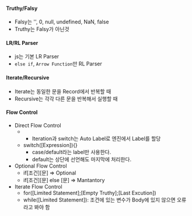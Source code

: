 #### Truthy/Falsy
- Falsy는 '', 0, null, undefined, NaN, false
- Truthy는 Falsy가 아닌것

#### LR/RL Parser
- js는 기본 LR Parser
- `else if`, `Arrow Function`만 RL Parser

#### Iterate/Recursive
- Iterate는 동일한 문을 Record에서 반복할 때
- Recursive는 각각 다른 문을 반복해서 실행할 때

#### Flow Control
- Direct Flow Control
  - [label]:[statement]
    - Iteration과 switch는 Auto Label로 엔진에서 Label를 할당
  - switch([Expression]){}
    - case/default라는 label만 사용한다.
    - default는 상단에 선언해도 마지막에 처리한다.
- Optional Flow Control
  - if[조건][문] => Optional
  - if[조건][문] else [문] => Mantantory
- Iterate Flow Control
  - for([Limited Statement];[Empty Truthy];[Last Excution])
  - while([Limited Statement]): 조건에 있는 변수가 Body에 있지 않으면 오류라고 봐야 함